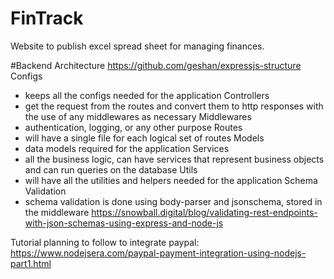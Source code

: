 # FinTrack

Website to publish excel spread sheet for managing finances.

#Backend
Architecture
https://github.com/geshan/expressjs-structure
Configs

- keeps all the configs needed for the application
  Controllers
- get the request from the routes and convert them to http responses with the use of any middlewares as necessary
  Middlewares
- authentication, logging, or any other purpose
  Routes
- will have a single file for each logical set of routes
  Models
- data models required for the application
  Services
- all the business logic, can have services that represent business objects and can run queries on the database
  Utils
- will have all the utilities and helpers needed for the application
  Schema Validation
- schema validation is done using body-parser and jsonschema, stored in the middleware
  https://snowball.digital/blog/validating-rest-endpoints-with-json-schemas-using-express-and-node-js

Tutorial planning to follow to integrate paypal:
https://www.nodejsera.com/paypal-payment-integration-using-nodejs-part1.html
